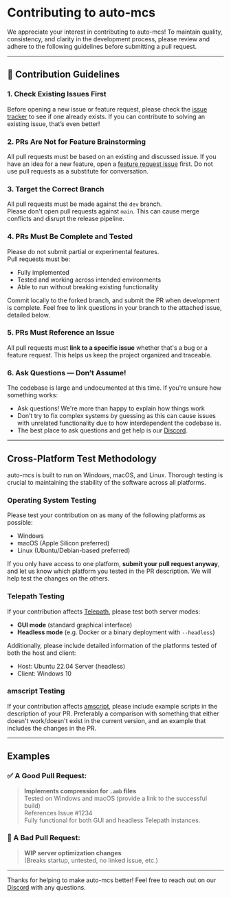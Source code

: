 # Contributing to auto-mcs

We appreciate your interest in contributing to auto-mcs! To maintain quality, consistency, and clarity in the development process, please review and adhere to the following guidelines before submitting a pull request.

---

## 🚧 Contribution Guidelines

### 1. Check Existing Issues First  
Before opening a new issue or feature request, please check the [issue tracker](https://github.com/macarooni-man/auto-mcs/issues) to see if one already exists. If you can contribute to solving an existing issue, that’s even better!

### 2. PRs Are Not for Feature Brainstorming  
All pull requests must be based on an existing and discussed issue. If you have an idea for a new feature, open a [feature request issue](https://github.com/macarooni-man/auto-mcs/issues) first. Do not use pull requests as a substitute for conversation.

### 3. Target the Correct Branch  
All pull requests must be made against the `dev` branch.  
Please don't open pull requests against `main`. This can cause merge conflicts and disrupt the release pipeline.

### 4. PRs Must Be Complete and Tested  
Please do not submit partial or experimental features.  
Pull requests must be:
- Fully implemented
- Tested and working across intended environments
- Able to run without breaking existing functionality

Commit locally to the forked branch, and submit the PR when development is complete. Feel free to link questions in your branch to the attached issue, detailed below.

### 5. PRs Must Reference an Issue  
All pull requests must **link to a specific issue** whether that's a bug or a feature request. This helps us keep the project organized and traceable.

### 6. Ask Questions — Don’t Assume! 
The codebase is large and undocumented at this time. If you're unsure how something works:
- Ask questions! We're more than happy to explain how things work
- Don’t try to fix complex systems by guessing as this can cause issues with unrelated functionality due to how interdependent the codebase is.
- The best place to ask questions and get help is our [Discord](https://discord.gg/dShCFbgNYJ).

---

## Cross-Platform Test Methodology

auto-mcs is built to run on Windows, macOS, and Linux. Thorough testing is crucial to maintaining the stability of the software across all platforms.

### Operating System Testing  
Please test your contribution on as many of the following platforms as possible:
- Windows
- macOS (Apple Silicon preferred)
- Linux (Ubuntu/Debian-based preferred)

If you only have access to one platform, **submit your pull request anyway**, and let us know which platform you tested in the PR description. We will help test the changes on the others.

### Telepath Testing
If your contribution affects [Telepath](https://www.auto-mcs.com/guides/telepath), please test both server modes:
- **GUI mode** (standard graphical interface)
- **Headless mode** (e.g. Docker or a binary deployment with `--headless`)

Additionally, please include detailed information of the platforms tested of both the host and client:
- Host: Ubuntu 22.04 Server (headless)
- Client: Windows 10

### amscript Testing
If your contribution affects [amscript](https://www.auto-mcs.com/guides/amscript), please include example scripts in the description of your PR. Preferably a comparison with something that either doesn't work/doesn't exist in the current version, and an example that includes the changes in the PR.


---

## Examples

### ✅ A Good Pull Request:
> **Implements compression for `.amb` files**  
> Tested on Windows and macOS (provide a link to the successful build)  
> References Issue #1234  
> Fully functional for both GUI and headless Telepath instances.

### 🚫 A Bad Pull Request:
> **WIP server optimization changes**  
> (Breaks startup, untested, no linked issue, etc.)

---

Thanks for helping to make auto-mcs better! Feel free to reach out on our [Discord](https://discord.gg/dShCFbgNYJ) with any questions.
